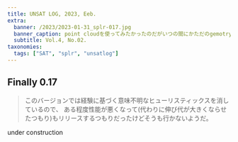```yaml
---
title: UNSAT LOG, 2023, Eeb.
extra:
  banner: /2023/2023-01-31_splr-017.jpg
  banner_caption: point cloudを使ってみたかったのだがいつの間にかただのgemotry nodeになってしまった
  subtitle: Vol.4, No.02.
taxonomies:
  tags: ["SAT", "splr", "unsatlog"]
---
```

## Finally 0.17

> このバージョンでは経験に基づく意味不明なヒューリスティックスを消しているので、 ある程度性能が悪くなって(代わりに伸び代が大きくならせたつもり)もリリースするつもりだったけどそうも行かないようだ。

under construction